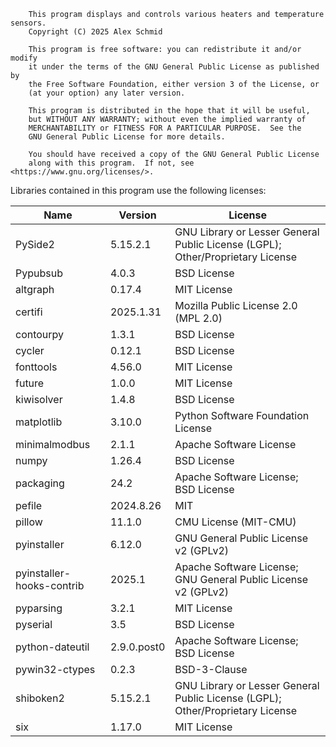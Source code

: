         This program displays and controls various heaters and temperature sensors.
        Copyright (C) 2025 Alex Schmid

        This program is free software: you can redistribute it and/or modify
        it under the terms of the GNU General Public License as published by
        the Free Software Foundation, either version 3 of the License, or
        (at your option) any later version.

        This program is distributed in the hope that it will be useful,
        but WITHOUT ANY WARRANTY; without even the implied warranty of
        MERCHANTABILITY or FITNESS FOR A PARTICULAR PURPOSE.  See the
        GNU General Public License for more details.

        You should have received a copy of the GNU General Public License
        along with this program.  If not, see <https://www.gnu.org/licenses/>.


Libraries contained in this program use the following licenses:

| Name                        | Version     | License                                                                 |
|-----------------------------|------------|-------------------------------------------------------------------------|
| PySide2                     | 5.15.2.1   | GNU Library or Lesser General Public License (LGPL); Other/Proprietary License |
| Pypubsub                    | 4.0.3      | BSD License                                                             |
| altgraph                    | 0.17.4     | MIT License                                                             |
| certifi                     | 2025.1.31  | Mozilla Public License 2.0 (MPL 2.0)                                    |
| contourpy                   | 1.3.1      | BSD License                                                             |
| cycler                      | 0.12.1     | BSD License                                                             |
| fonttools                   | 4.56.0     | MIT License                                                             |
| future                      | 1.0.0      | MIT License                                                             |
| kiwisolver                  | 1.4.8      | BSD License                                                             |
| matplotlib                  | 3.10.0     | Python Software Foundation License                                      |
| minimalmodbus               | 2.1.1      | Apache Software License                                                 |
| numpy                       | 1.26.4     | BSD License                                                             |
| packaging                   | 24.2       | Apache Software License; BSD License                                   |
| pefile                      | 2024.8.26  | MIT                                                                     |
| pillow                      | 11.1.0     | CMU License (MIT-CMU)                                                  |
| pyinstaller                 | 6.12.0     | GNU General Public License v2 (GPLv2)                                  |
| pyinstaller-hooks-contrib    | 2025.1     | Apache Software License; GNU General Public License v2 (GPLv2)        |
| pyparsing                   | 3.2.1      | MIT License                                                             |
| pyserial                    | 3.5        | BSD License                                                             |
| python-dateutil             | 2.9.0.post0| Apache Software License; BSD License                                   |
| pywin32-ctypes              | 0.2.3      | BSD-3-Clause                                                           |
| shiboken2                   | 5.15.2.1   | GNU Library or Lesser General Public License (LGPL); Other/Proprietary License |
| six                         | 1.17.0     | MIT License                                                             |

